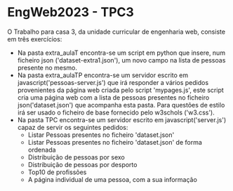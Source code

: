 # EngWeb2023 - TPC3

O Trabalho para casa 3, da unidade curricular de engenharia web, consiste em três exercícios:
- Na pasta extra_aulaT encontra-se um script em python que insere, num ficheiro json ('dataset-extra1.json'), um novo campo na lista de pessoas presente no mesmo.
- Na pasta extra_aulaTP encontra-se um servidor escrito em javascript('pessoas-server.js') que irá responder a vários pedidos provenientes da página web criada pelo script 'mypages.js', este script cria uma página web com a lista de pessoas presentes no ficheiro json('dataset.json') que acompanha esta pasta. Para questões de estilo irá ser usado o ficheiro de base fornecido pelo w3schols ('w3.css').
- Na pasta TPC encontra-se um servidor escrito em javascript('server.js') capaz de servir os seguintes pedidos:
    - Listar Pessoas presentes no ficheiro 'dataset.json'
    - Listar Pessoas presentes no ficheiro 'dataset.json' de forma ordenada
    - Distribuição de pessoas por sexo
    - Distribuição de pessoas por desporto
    - Top10 de profissões
    - A página individual de uma pessoa, com a sua informação